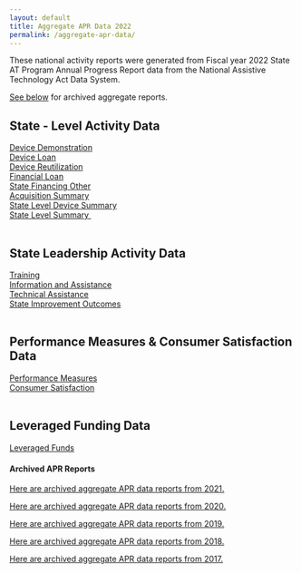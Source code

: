 ```yaml
---
layout: default
title: Aggregate APR Data 2022
permalink: /aggregate-apr-data/
---
```

<div class="container">
  <div class="row">

 <div class="col-12">

<p>These national activity reports were generated from Fiscal year 2022 State AT Program Annual Progress Report data from the National Assistive Technology Act Data System.</p>
<p><a href="#to2019">See below</a> for archived aggregate reports.</p>
<h2>State - Level Activity Data</h2>
<div><a href="/assets/aggr_reports22/Device Demo.html">Device Demonstration</a></div>
<div><a href="/assets/aggr_reports22/Device%20Loan.html">Device Loan</a></div>
<div><a href="/assets/aggr_reports22/Device%20Reutilization.html">Device Reutilization</a></div>
<div><a href="/assets/aggr_reports22/Financial%20Loan.html">Financial Loan</a></div>
<div><a href="/assets/aggr_reports22/State%20Financing%20Other.html">State Financing Other</a></div>
<div><a href="/assets/aggr_reports22/Acquisition%20Summary.html">Acquisition Summary</a></div>
<div><a href="/assets/aggr_reports22/State%20Level%20Device%20Summary.html">State Level Device Summary</a></div>
<div><a href="/assets/aggr_reports22/State%20Level%20Summary.html">State Level Summary&nbsp;</a></div>
<br>
<h2>State Leadership Activity Data</h2>
<div><a href="/assets/aggr_reports22/Training.html">Training</a></div>
<div><a href="/assets/aggr_reports22/Information%20&amp;%20Assistance.html">Information and Assistance</a></div>
<div><a href="/assets/aggr_reports22/Technical%20Assistance.html">Technical Assistance</a></div>
<div><a href="/assets/aggr_reports22/State%20Improvements.html">State Improvement Outcomes</a></div>
<br>
<h2>Performance Measures &amp; Consumer Satisfaction Data</h2>
<div><a href="/assets/aggr_reports22/Performance%20Measures.html">Performance Measures</a></div>
<div><a href="/assets/aggr_reports22/Consumer%20Satisfaction.html">Consumer Satisfaction</a></div>
<div>&nbsp;</div>
<h2>Leveraged Funding Data</h2>
<div><a href="/assets/aggr_reports22/Leveraged%20Funds.html">Leveraged Funds</a></div><div><h4 style="margin-top: 20px">Archived APR Reports</h4>
<p id="to2021"><a href="/aggregate-apr-data-2021">Here are archived aggregate APR data reports from 2021.</a></p>
<p id="to2020"><a href="/aggregate-apr-data-2020">Here are archived aggregate APR data reports from 2020.</a></p>
<p id="to2019"><a href="/aggregate-apr-data-2019">Here are archived aggregate APR data reports from 2019.</a></p>
<p id="to2018"><a href="/aggregate-apr-data-2018">Here are archived aggregate APR data reports from 2018.</a></p><p id="to2017"><a href="/aggregate-apr-data-2017">Here are archived aggregate APR data reports from 2017.</a></p></div>

</div>
</div>
</div>
